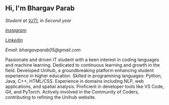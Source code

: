 <div align="right">
</div>
<h2> Hi, I'm Bhargav Parab </h2>



<p><em>Student at <a href="https://vjti.ac.in/">VJTI</a>, in Second year</em></p>
<p><em><a href="https://www.instagram.com/ink_and_fable.05/">Instagram</a></em></p>
<p><em><a href="https://vjti.ac.in/](https://www.linkedin.com/in/bhargav-parab-70a5821ba/">Linkedin</a></em></p>
<p><em>Email: bhargavparab05@gmail.com</em></p>

Passionate and driven IT student with a keen interest in coding languages and machine learning.
Dedicated to continuous learning and growth in the field.
Developed Unihub, a groundbreaking platform enhancing student experience in higher education.
Skilled in programming languages: Python, Java, C++, HTML/CSS.
Experience in domains including NLP, web applications, and spatial analysis.
Proficient in developer tools like VS Code, Git, and PyTorch.
Actively involved in the Community of Coders, contributing to refining the Unihub website.
